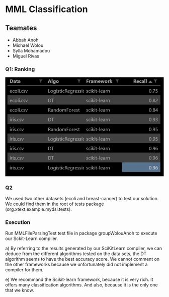 # MML Classification

## Teamates

- Abbah Anoh
- Michael Wolou
- Sylla Mohamadou
- Miguel Rivas

### Q1: Ranking

![Ranking](ranking.png)

### Q2

We used two other datasets (ecoli and breast-cancer) to test our solution. We could find them in the root of tests package (org.xtext.example.mydsl.tests).

### Execution

Run MMLFileParsingTest test file in package groupWolouAnoh to execute our Sckit-Learn compiler.

a) By referring to the results generated by our SciKitLearn compiler, we can deduce from the different algorithms tested on the data sets, the DT algorithm seems to have the best accuracy score. We cannot comment on the other frameworks because we unfortunately did not implement a compiler for them.

e) We recommand the Scikit-learn framework, because it is very rich. It offers many classification algorithms. And also, because it is the only one that we know.

